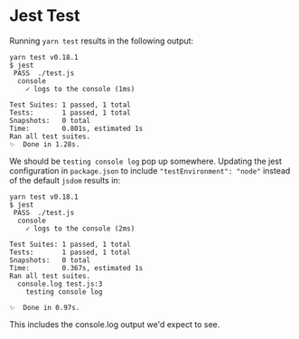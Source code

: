 # Jest Test

Running `yarn test` results in the following output:

    yarn test v0.18.1
    $ jest
     PASS  ./test.js
      console
        ✓ logs to the console (1ms)

    Test Suites: 1 passed, 1 total
    Tests:       1 passed, 1 total
    Snapshots:   0 total
    Time:        0.801s, estimated 1s
    Ran all test suites.
    ✨  Done in 1.28s.

We should be `testing console log` pop up somewhere. Updating the jest
configuration in `package.json` to include `"testEnvironment": "node"`
instead of the default `jsdom` results in:

    yarn test v0.18.1
    $ jest
     PASS  ./test.js
      console
        ✓ logs to the console (2ms)

    Test Suites: 1 passed, 1 total
    Tests:       1 passed, 1 total
    Snapshots:   0 total
    Time:        0.367s, estimated 1s
    Ran all test suites.
      console.log test.js:3
        testing console log

    ✨  Done in 0.97s.

This includes the console.log output we'd expect to see.

